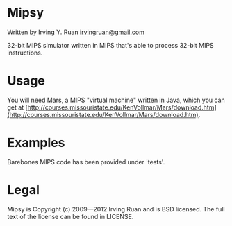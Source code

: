 Mipsy
=====

Written by Irving Y. Ruan <irvingruan@gmail.com>

32-bit MIPS simulator written in MIPS that's able to process 32-bit MIPS 
instructions. 

Usage
=====

You will need Mars, a MIPS "virtual machine" written in Java, which you can get
at [http://courses.missouristate.edu/KenVollmar/Mars/download.htm](http://courses.missouristate.edu/KenVollmar/Mars/download.htm).


Examples
=====
Barebones MIPS code has been provided under 'tests'.


Legal
=====
Mipsy is Copyright (c) 2009—2012 Irving Ruan and is BSD licensed. The full 
text of the license can be found in LICENSE.